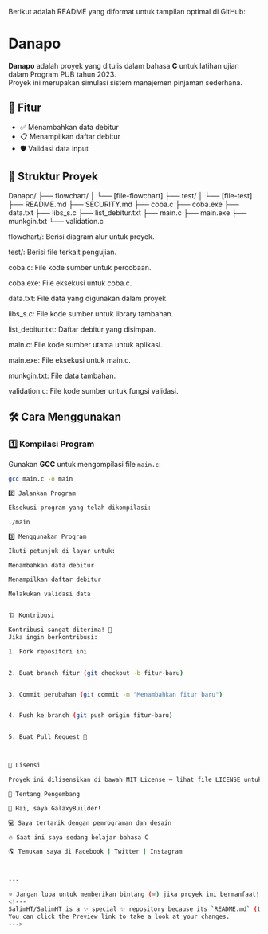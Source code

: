 Berikut adalah README yang diformat untuk tampilan optimal di GitHub:

# Danapo

**Danapo** adalah proyek yang ditulis dalam bahasa **C** untuk latihan ujian dalam Program PUB tahun 2023.  
Proyek ini merupakan simulasi sistem manajemen pinjaman sederhana.

## 🚀 Fitur

- ✅ Menambahkan data debitur  
- 📋 Menampilkan daftar debitur  
- 🛡️ Validasi data input  

## 📂 Struktur Proyek

Danapo/
├── flowchart/
│   └── [file-flowchart]
├── test/
│   └── [file-test]
├── README.md
├── SECURITY.md
├── coba.c
├── coba.exe
├── data.txt
├── libs_s.c
├── list_debitur.txt
├── main.c
├── main.exe
├── munkgin.txt
└── validation.c

flowchart/: Berisi diagram alur untuk proyek.

test/: Berisi file terkait pengujian.

coba.c: File kode sumber untuk percobaan.

coba.exe: File eksekusi untuk coba.c.

data.txt: File data yang digunakan dalam proyek.

libs_s.c: File kode sumber untuk library tambahan.

list_debitur.txt: Daftar debitur yang disimpan.

main.c: File kode sumber utama untuk aplikasi.

main.exe: File eksekusi untuk main.c.

munkgin.txt: File data tambahan.

validation.c: File kode sumber untuk fungsi validasi.

## 🛠️ Cara Menggunakan

### 1️⃣ Kompilasi Program
Gunakan **GCC** untuk mengompilasi file `main.c`:

```sh
gcc main.c -o main

2️⃣ Jalankan Program

Eksekusi program yang telah dikompilasi:

./main

3️⃣ Menggunakan Program

Ikuti petunjuk di layar untuk:

Menambahkan data debitur

Menampilkan daftar debitur

Melakukan validasi data


🏗️ Kontribusi

Kontribusi sangat diterima! 🎉
Jika ingin berkontribusi:

1. Fork repositori ini


2. Buat branch fitur (git checkout -b fitur-baru)


3. Commit perubahan (git commit -m "Menambahkan fitur baru")


4. Push ke branch (git push origin fitur-baru)


5. Buat Pull Request 🚀



📜 Lisensi

Proyek ini dilisensikan di bawah MIT License – lihat file LICENSE untuk detailnya.

👤 Tentang Pengembang

📌 Hai, saya GalaxyBuilder!

💻 Saya tertarik dengan pemrograman dan desain

🔥 Saat ini saya sedang belajar bahasa C

🌎 Temukan saya di Facebook | Twitter | Instagram



---

⭐ Jangan lupa untuk memberikan bintang (⭐) jika proyek ini bermanfaat!
<!---
SalimHT/SalimHT is a ✨ special ✨ repository because its `README.md` (this file) appears on your GitHub profile.
You can click the Preview link to take a look at your changes.
--->
